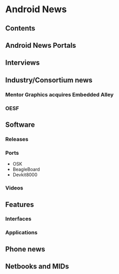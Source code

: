 # Android News
## Contents
## Android News Portals
## Interviews
## Industry/Consortium news
### Mentor Graphics acquires Embedded Alley
### OESF
## Software
### Releases
### Ports
* OSK
* BeagleBoard
* Devkit8000
### Videos
## Features
### Interfaces
### Applications
## Phone news
## Netbooks and MIDs
